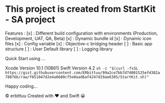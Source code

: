 # This project is created from StartKit - SA project 

Features :
[x] : Different build configuration with environments (Production, Development, UAT, QA, Beta)
[x] : Dynamic bundle id
[x] : Dynamic icon files
[x] : Config variable
[x] : Objective-c bridging header
[ ] : Basic app structure
[ ] : User Default library
[ ] : Logging library

Quick Start using ...

Xcode Version 10.1 (10B61)
Swift Version 4.2
`sh -c "$(curl -fsSL https://gist.githubusercontent.com/ERbittuu/99a2ce7bb7d74001525efd382a78876b/raw/f651847d2e4a6680cf5e0aad6af4247d19ae6385/StartKit.sh)"`


Happy coding...

© erbittuu
Created with ❤️ and Swift 😀
